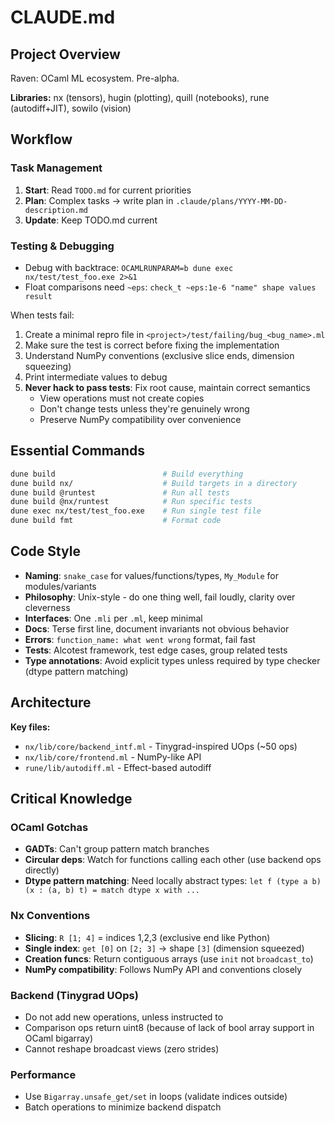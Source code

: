 # CLAUDE.md

## Project Overview

Raven: OCaml ML ecosystem. Pre-alpha.

**Libraries:** nx (tensors), hugin (plotting), quill (notebooks), rune (autodiff+JIT), sowilo (vision)

## Workflow

### Task Management

1. **Start**: Read `TODO.md` for current priorities
2. **Plan**: Complex tasks → write plan in `.claude/plans/YYYY-MM-DD-description.md`  
3. **Update**: Keep TODO.md current

### Testing & Debugging
- Debug with backtrace: `OCAMLRUNPARAM=b dune exec nx/test/test_foo.exe 2>&1`
- Float comparisons need `~eps`: `check_t ~eps:1e-6 "name" shape values result`

When tests fail:
1. Create a minimal repro file in `<project>/test/failing/bug_<bug_name>.ml`
2. Make sure the test is correct before fixing the implementation
3. Understand NumPy conventions (exclusive slice ends, dimension squeezing)
4. Print intermediate values to debug
5. **Never hack to pass tests**: Fix root cause, maintain correct semantics
   - View operations must not create copies
   - Don't change tests unless they're genuinely wrong
   - Preserve NumPy compatibility over convenience

## Essential Commands

```bash
dune build                        # Build everything
dune build nx/                    # Build targets in a directory
dune build @runtest               # Run all tests
dune build @nx/runtest            # Run specific tests
dune exec nx/test/test_foo.exe    # Run single test file
dune build fmt                    # Format code
```

## Code Style

- **Naming**: `snake_case` for values/functions/types, `My_Module` for modules/variants
- **Philosophy**: Unix-style - do one thing well, fail loudly, clarity over cleverness
- **Interfaces**: One `.mli` per `.ml`, keep minimal
- **Docs**: Terse first line, document invariants not obvious behavior
- **Errors**: `function_name: what went wrong` format, fail fast
- **Tests**: Alcotest framework, test edge cases, group related tests
- **Type annotations**: Avoid explicit types unless required by type checker (dtype pattern matching)

## Architecture

**Key files:**
- `nx/lib/core/backend_intf.ml` - Tinygrad-inspired UOps (~50 ops)
- `nx/lib/core/frontend.ml` - NumPy-like API
- `rune/lib/autodiff.ml` - Effect-based autodiff

## Critical Knowledge

### OCaml Gotchas
- **GADTs**: Can't group pattern match branches
- **Circular deps**: Watch for functions calling each other (use backend ops directly)
- **Dtype pattern matching**: Need locally abstract types: `let f (type a b) (x : (a, b) t) = match dtype x with ...`

### Nx Conventions
- **Slicing**: `R [1; 4]` = indices 1,2,3 (exclusive end like Python)
- **Single index**: `get [0]` on `[2; 3]` → shape `[3]` (dimension squeezed)
- **Creation funcs**: Return contiguous arrays (use `init` not `broadcast_to`)
- **NumPy compatibility**: Follows NumPy API and conventions closely

### Backend (Tinygrad UOps)
- Do not add new operations, unless instructed to
- Comparison ops return uint8 (because of lack of bool array support in OCaml bigarray)
- Cannot reshape broadcast views (zero strides)

### Performance
- Use `Bigarray.unsafe_get/set` in loops (validate indices outside)
- Batch operations to minimize backend dispatch
